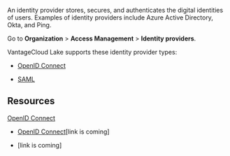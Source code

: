 
An identity provider stores, secures, and authenticates the digital identities of users. Examples of identity providers include Azure Active Directory, Okta, and Ping.

Go to **Organization** > **Access Management** > **Identity providers**.

VantageCloud Lake supports these identity provider types:

-   [OpenID Connect](lfb1680194800865.md)

-   [SAML](dhs1680194823192.md)


## Resources


[OpenID Connect](https://www.pingidentity.com/en/resources/identity-fundamentals/authentication-authorization-standards/openid-connect.html)

-   [OpenID Connect](https://www.pingidentity.com/en/resources/identity-fundamentals/authentication-authorization-standards/openid-connect.html)[link is coming]

-   [link is coming]


